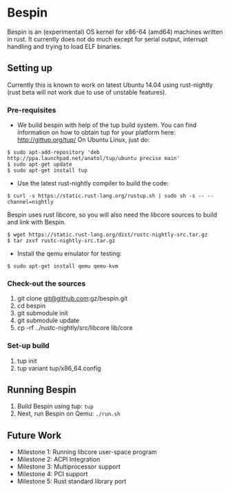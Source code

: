 # Bespin

Bespin is an (experimental) OS kernel for x86-64 (amd64) machines written in
rust. It currently does not do much except for serial output, interrupt handling and trying to load ELF binaries.

## Setting up
Currently this is known to work on latest Ubuntu 14.04 using rust-nightly (rust
beta will not work due to use of unstable features).

### Pre-requisites
* We build bespin with help of the tup build system. You can find information on
  how to obtain tup for your platform here: http://gittup.org/tup/
  On Ubuntu Linux, just do:
```
$ sudo apt-add-repository 'deb http://ppa.launchpad.net/anatol/tup/ubuntu precise main'
$ sudo apt-get update
$ sudo apt-get install tup
```

* Use the latest rust-nightly compiler to build the code:
```
$ curl -s https://static.rust-lang.org/rustup.sh | sudo sh -s -- --channel=nightly
```
Bespin uses rust libcore, so you will also need the libcore sources
to build and link with Bespin.
```
$ wget https://static.rust-lang.org/dist/rustc-nightly-src.tar.gz
$ tar zxvf rustc-nightly-src.tar.gz
```

* Install the qemu emulator for testing:
```
$ sudo apt-get install qemu qemu-kvm
```

### Check-out the sources
1. git clone git@github.com:gz/bespin.git
1. cd bespin
1. git submodule init
1. git submodule update
1. cp -rf ../rustc-nightly/src/libcore lib/core

### Set-up build
1. tup init
1. tup variant tup/x86_64.config

## Running Bespin
1. Build Bespin using tup:
`tup`
2. Next, run Bespin on Qemu:
`./run.sh`

## Future Work
* Milestone 1: Running libcore user-space program
* Milestone 2: ACPI Integration
* Milestone 3: Multiprocessor support
* Milestone 4: PCI support
* Milestone 5: Rust standard library port
